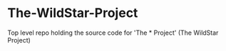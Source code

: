 # The-WildStar-Project
Top level repo holding the source code for 'The * Project' (The WildStar Project)

